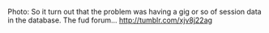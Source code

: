 Photo: So it turn out that the problem was having a gig or so of session data in the database. The fud forum... http://tumblr.com/xjv8j22ag